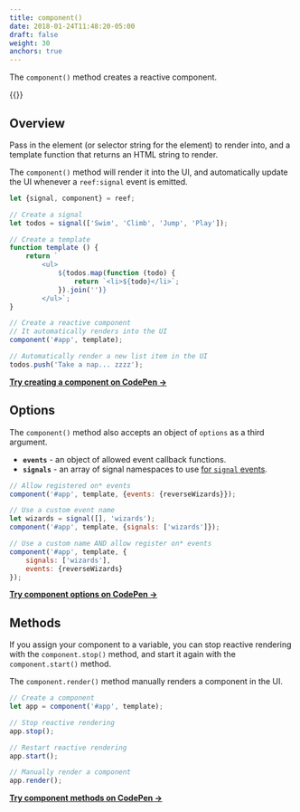 ```yaml
---
title: component()
date: 2018-01-24T11:48:20-05:00
draft: false
weight: 30
anchors: true
---
```


The `component()` method creates a reactive component.

{{<toc>}}


## Overview

Pass in the element (or selector string for the element) to render into, and a template function that returns an HTML string to render.

The `component()` method will render it into the UI, and automatically update the UI whenever a `reef:signal` event is emitted.

```js
let {signal, component} = reef;

// Create a signal
let todos = signal(['Swim', 'Climb', 'Jump', 'Play']);

// Create a template
function template () {
	return `
		<ul>
			${todos.map(function (todo) {
				return `<li>${todo}</li>`;
			}).join('')}
		</ul>`;
}

// Create a reactive component
// It automatically renders into the UI
component('#app', template);

// Automatically render a new list item in the UI
todos.push('Take a nap... zzzz');
```

**[Try creating a component on CodePen &rarr;](https://codepen.io/cferdinandi/pen/NWeVBvL)**


## Options

The `component()` method also accepts an object of `options` as a third argument.

- **`events`** - an object of allowed event callback functions.
- **`signals`** - an array of signal namespaces to use [for `signal` events](/api/signal).

```js
// Allow registered on* events
component('#app', template, {events: {reverseWizards}});

// Use a custom event name
let wizards = signal([], 'wizards');
component('#app', template, {signals: ['wizards']});

// Use a custom name AND allow register on* events
component('#app', template, {
	signals: ['wizards'], 
	events: {reverseWizards}
});
```

**[Try component options on CodePen &rarr;](https://codepen.io/cferdinandi/pen/MWZdBvd)**


## Methods

If you assign your component to a variable, you can stop reactive rendering with the `component.stop()` method, and start it again with the `component.start()` method.

The `component.render()` method manually renders a component in the UI.

```js
// Create a component
let app = component('#app', template);

// Stop reactive rendering
app.stop();

// Restart reactive rendering
app.start();

// Manually render a component
app.render();
```

**[Try component methods on CodePen &rarr;](https://codepen.io/cferdinandi/pen/QWzRBqz?editors=1011)**
